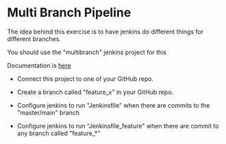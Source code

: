 # Multi Branch Pipeline

The idea behind this exercise is to have jenkins do different things for different branches.

You should use the "multibranch" jenkins project for this

Documentation is [here](https://www.jenkins.io/doc/book/pipeline/multibranch)

* Connect this project to one of your GitHub repo.

* Create a branch called "feature_x" in your GitHub repo.

* Configure jenkins to run "Jenkinsfile" when there are commits to the "master/main" branch

* Configure jenkins to run "Jenkinsfile_feature" when there are commit to any branch called "feature_*"
